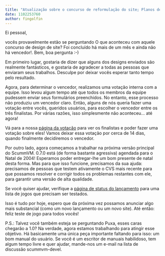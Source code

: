 ```yaml
---
title: "Atualização sobre o concurso de reformulação do site; Planos de lançamento do 0.7.0; manual do usuário"
date: 1102253760
author: fingolfin
---
```


Ei pessoal,
  
vocês provavelmente estão se perguntando O que aconteceu com aquele concurso de design de site? Foi concluído há mais de um mês e ainda não há vencedor!. Bem, boa pergunta :-)

Em primeiro lugar, gostaria de dizer que alguns dos designs enviados são realmente fantásticos, e gostaria de agradecer a todas as pessoas que enviaram seus trabalhos. Desculpe por deixar vocês esperar tanto tempo pelo resultado.

Agora, para determinar o vencedor, realizamos uma votação interna com a equipe. Isso levou algum tempo até que todos os membros da equipe pudessem enviar seus formulários preenchidos. No entanto, esse processo não produziu um vencedor claro. Então, alguns de nós queria fazer uma votação entre vocês, queridos usuários, para escolher o vencedor entre os três finalistas. Por várias razões, isso simplesmente não aconteceu... até agora!

Vá para a nossa [página da votação](http://www.scummvm.org/poll/index.php) para ver os finalistas e poder fazer uma votação sobre eles! Vamos deixar essa votação por cerca de 14 dias, quando finalmente decidiremos o vencedor.

Por outro lado, agora começamos a trabalhar na próxima versão principal do ScummVM. 0.7.0 está (de forma bastante agressiva) agendada para o Natal de 2004! Esperamos poder entregar-lhe um bom presente de natal desta forma. Mas para que isso funcione, precisamos da sua ajuda: precisamos de pessoas que testem ativamente o CVS mais recente para que possamos resolver e corrigir todos os problemas restantes com ele, para garantir uma versão de alta qualidade.

Se você quiser ajudar, verifique a [página de status do lançamento](http://www.scummvm.org/documentation.php?view=release) para uma lista de jogos que precisam ser testados.

Isso é tudo por hoje, espero que da próxima vez possamos anunciar algo mais substancial (como um novo lançamento ou um novo site). Até então: feliz teste de jogo para todos vocês!

P.S.: Talvez você também esteja se perguntando Puxa, esses caras chegarão a 1.0? Na verdade, agora estamos trabalhando para atingir esse objetivo. Há basicamente uma única peça importante faltando para isso: um bom manual do usuário. Se você é um escritor de manuais habilidoso, tem algum tempo livre e quer ajudar, mande-nos um e-mail na lista de discussão scummvm-devel.
